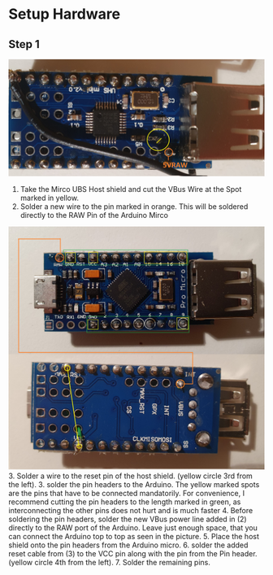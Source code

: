 # Setup Hardware
## Step 1
![view1](fix.jpg)
1. Take the Mirco UBS Host shield and cut the VBus Wire at the Spot marked in yellow. 
2. Solder a new wire to the pin marked in orange. This will be soldered directly to the RAW Pin of the Arduino Mirco

![view2](button_top.jpg)
3. Solder a wire to the reset pin of the host shield. (yellow circle 3rd from the left).
3. solder the pin headers to the Arduino. The yellow marked spots are the pins that have to be connected mandatorily. For convenience, I recommend cutting the pin headers to the length marked in green, as interconnecting the other pins does not hurt and is much faster
4. Before soldering the pin headers, solder the new VBus power line added in (2) directly to the RAW port of the Arduino. Leave just enough space, that you can connect the Arduino top to top as seen in the picture.
5. Place the host shield onto the pin headers from the Arduino micro.
6. solder the added reset cable from (3) to the VCC pin along with the pin from the Pin header. (yellow circle 4th from the left).
7. Solder the remaining pins.